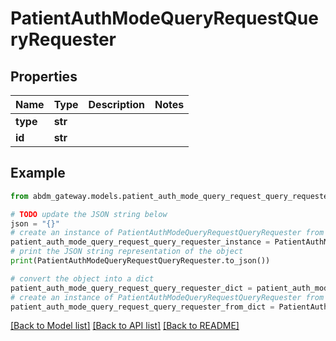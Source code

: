 # PatientAuthModeQueryRequestQueryRequester


## Properties

Name | Type | Description | Notes
------------ | ------------- | ------------- | -------------
**type** | **str** |  | 
**id** | **str** |  | 

## Example

```python
from abdm_gateway.models.patient_auth_mode_query_request_query_requester import PatientAuthModeQueryRequestQueryRequester

# TODO update the JSON string below
json = "{}"
# create an instance of PatientAuthModeQueryRequestQueryRequester from a JSON string
patient_auth_mode_query_request_query_requester_instance = PatientAuthModeQueryRequestQueryRequester.from_json(json)
# print the JSON string representation of the object
print(PatientAuthModeQueryRequestQueryRequester.to_json())

# convert the object into a dict
patient_auth_mode_query_request_query_requester_dict = patient_auth_mode_query_request_query_requester_instance.to_dict()
# create an instance of PatientAuthModeQueryRequestQueryRequester from a dict
patient_auth_mode_query_request_query_requester_from_dict = PatientAuthModeQueryRequestQueryRequester.from_dict(patient_auth_mode_query_request_query_requester_dict)
```
[[Back to Model list]](../README.md#documentation-for-models) [[Back to API list]](../README.md#documentation-for-api-endpoints) [[Back to README]](../README.md)


